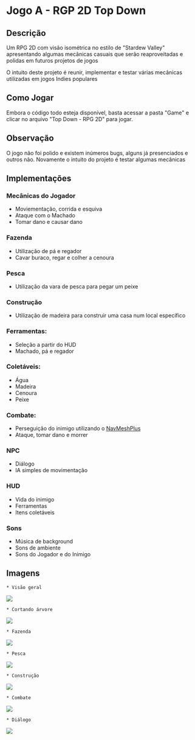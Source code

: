# Jogo A - RGP 2D Top Down 

## Descrição
Um RPG 2D com visão isométrica no estilo de "Stardew Valley" apresentando algumas mecânicas casuais que serão reaproveitadas
e polidas em futuros projetos de jogos

O intuito deste projeto é reunir, implementar e testar várias mecânicas utilizadas em jogos Indies populares

## Como Jogar
Embora o código todo esteja disponível, basta acessar a pasta "Game" e clicar no arquivo "Top Down - RPG 2D" para jogar.

## Observação
O jogo não foi polido e existem inúmeros bugs, alguns já presenciados e outros não. Novamente o intuito do projeto é testar algumas
mecânicas

## Implementações
### Mecânicas do Jogador
- Moviementação, corrida e esquiva
- Ataque com o Machado
- Tomar dano e causar dano

### Fazenda
- Utilização de pá e regador
- Cavar buraco, regar e colher a cenoura

### Pesca
- Utilização da vara de pesca para pegar um peixe

### Construção
- Utilização de madeira para construir uma casa num local específico

### Ferramentas:
- Seleção a partir do HUD
- Machado, pá e regador

### Coletáveis:
- Água
- Madeira
- Cenoura
- Peixe

### Combate:
- Perseguição do inimigo utilizando o [NavMeshPlus](https://github.com/h8man/NavMeshPlus/tree/2f7bbe2a7ca58d47501516c7218fc8ee6a5d06d3)
- Ataque, tomar dano e morrer

### NPC
- Diálogo
- IA simples de movimentação

### HUD
- Vida do inimigo
- Ferramentas
- Itens coletáveis

### Sons
- Música de background
- Sons de ambiente
- Sons do Jogador e do Inimigo

## Imagens
	* Visão geral
![](Game/Images/overview.png?raw=true)

    * Cortando árvore
![](Game/Images/cutting-tree.png?raw=true)

    * Fazenda
![](Game/Images/farming.png?raw=true)

    * Pesca
![](Game/Images/fishing.png?raw=true)

    * Construção
![](Game/Images/building.png?raw=true)

	* Combate
![](Game/Images/combat.png?raw=true)

    * Diálogo
![](Game/Images/dialogue.png?raw=true)

